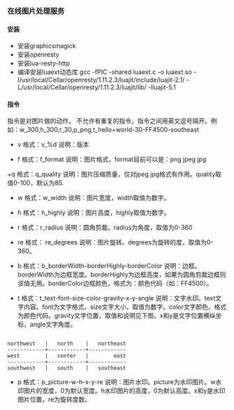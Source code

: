 ### 在线图片处理服务

#### 安装

+ 安装graphicsmagick
+ 安装openresty
+ 安装lua-resty-http
+ 编译安装luaext动态库
gcc -fPIC -shared luaext.c -o luaext.so -I/usr/local/Cellar/openresty/1.11.2.3/luajit/include/luajit-2.1/ -L/usr/local/Cellar/openresty/1.11.2.3/luajit/lib/ -lluajit-5.1


#### 指令

指令是对图片做的动作。
不允许有重复的指令，指令之间用英文逗号隔开。例如：w_300,h_300,r_30,p_png,t_hello+world-30-FF4500-southeast

+ v
格式：v_%d
说明：版本

+ f
格式：f_format
说明：图片格式，format目前可以是：png jpeg jpg

+q
格式：q_quality
说明：图片压缩质量，仅对jpeg jpg格式有作用。quality取值0-100，默认为85.

+ w
格式：w_width
说明：图片宽度，width取值为数字。

+ h
格式：h_highly
说明：图片高度，highly取值为数字。

+ r
格式：r_radius
说明：圆角剪裁。radius为角度，取值为0-360

+ re
格式： re_degrees
说明：图片旋转。degrees为旋转的度，取值为0-360。

+ b
格式：b_borderWidth-borderHighly-borderColor
说明：边框。borderWidth为边框宽度。borderHighly为边框高度，如果为圆角剪裁边框则该值无用。borderColor边框颜色，格式为：颜色代码（如：FF4500）。

+ t
格式：t_text-font-size-color-gravity-x-y-angle
说明：文字水印。text文字内容。font为文字格式，size文字大小，取值为数字。color文字颜色，格式为颜色代码。gravity文字位置，取值和说明见下图，x和y是文字位置横纵坐标，angle文字角度。


```

northwest   |   north    |   northeast
------------+------------+------------
west        |   center   |        east 
------------+------------+------------
southwest   |   south    |   southeast

```


+ p
格式：p_picture-w-h-x-y-re
说明：图片水印。picture为水印图片。w水印图片的宽度，0为默认宽度。h水印图片的高度，0为默认高度。x和y是水印图片位置，re为旋转度数。



